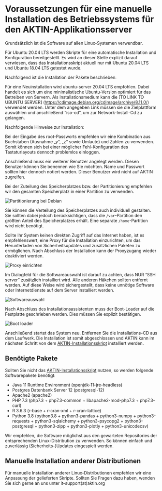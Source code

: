 Voraussetzungen für eine manuelle Installation des Betriebssystems für den AKTIN-Applikationsserver
================================================================

Grundsätzlich ist die Software auf allen Linux-Systemen verwendbar.

Für Ubuntu 20.04 LTS werden Skripte für eine automatische Installation und Konfiguration bereitgestellt. Es wird an dieser Stelle explizit darauf verwiesen, dass das Installationsskript aktuell nur mit Ubuntu 20.04 LTS und Ubuntu 18.04 LTS getestet wurde.

Nachfolgend ist die Installation der Pakete beschrieben:

<!--  MACRO{toc|section=0|fromDepth=1|toDepth=6} -->

Für eine Neuinstallation wird ubuntu-server 20.04 LTS empfohlen. Dabei handelt es sich um eine minimalistische Ubuntu-Version optimiert für das Betreiben von Servern. Als Installationsmedium kann die [TO LINK TO UBUNTU SERVER] (https://cdimage.debian.org/cdimage/archive/8.11.0/) verwendet werden. Unter dem angegeben Link müssen sie die Zielplattform auswählen und anschließend “iso-cd”, um zur Network-Install-Cd zu gelangen.

Nachfolgende Hinweise zur Installation:

Bei der Eingabe des root-Passworts empfehlen wir eine Kombination aus Buchstaben (Ausnahme „y“, „z“ sowie Umlaute) und Zahlen zu verwenden. Somit können sich bei einer möglicher Fehl-Konfiguration des Tastaturlayouts dennoch problemlos einloggen.

Anschließend muss ein weiterer Benutzer angelegt werden. Diesen Benutzer können Sie benennen wie Sie möchten. Name und Passwort sollten hier dennoch notiert werden. Dieser Benutzer wird nicht auf AKTIN zugreifen.

Bei der Zuteilung des Speicherplatzes bzw. der Partitionierung empfehlen wir den gesamten Speicherplatz in einer Partition zu verwenden.

![Partitionierung bei Debian][debian_disks]

Sie können die Verteilung des Speicherplatzes auch individuell gestalten. Sie sollten dabei jedoch berücksichtigen, dass die `/var`-Partition den größten Anteil des Speicherplatzes erhält. Eine separate `/home`-Partition wird nicht benötigt.

Sollte Ihr System keinen direkten Zugriff auf das Internet haben, ist es empfehlenswert, eine Proxy für die Installation einzurichten, um das Herunterladen von Sicherheitsupdates und zusätzlichen Paketen zu ermöglichen. Nach Abschluss der Installation kann der Proxyzugang wieder deaktiviert werden.

![Proxy einrichten][debian_proxy]

Im Dialogfeld für die Softwareauswahl ist darauf zu achten, dass NUR “SSH server” zusätzlich installiert wird. Alle anderen Häkchen sollten entfernt werden. Auf diese Weise wird sichergestellt, dass keine unnötige Software oder Internetdienste auf dem Server installiert werden.

![Softwareauswahl][debian_software]

Nach Abschluss des Installationsassistenten muss der Boot-Loader auf die Festplatte geschrieben werden. Dies müssen Sie explizit bestätigen.

![Boot loader][debian_bootloader]

Anschließend startet das System neu. Entfernen Sie die Installations-CD aus dem Laufwerk. Die Installation ist somit abgeschlossen und AKTIN kann im nächsten Schritt von dem [AKTIN-Installationsskript](install-script.html) installiert werden.

[debian_disks]: screens_deb/Screenshot_8.png "Gesamten Speicherplatz in einer Partition"
[debian_proxy]: screens_deb/Screenshot_14.png "Proxy für Internetzugriff einrichten"
[debian_software]: screens_deb/Screenshot_15.png "Bei Softwareauswahl nur SSH server auswählen"
[debian_bootloader]: screens_deb/Screenshot_16.png "Bootloader auf Festplatte schreiben"


Benötigte Pakete
---------------------

Sollten Sie nicht das [AKTIN-Installationsskript](install-script.html) nutzen, so werden folgende Softwarepakete benötigt:

* Java 11 Runtime Environment (openjdk-11-jre-headless)
* Postgres Datenbank Server 12 (postgresql-12)
* Apache2 (apache2)
* PHP 7.3 (php7.3 + php7.3-common + libapache2-mod-php7.3 + php7.3-curl)
* R 3.6.3 (r-base + r-cran-xml + r-cran-lattice)
* Python 3.8 (python3.8 + python3-pandas + python3-numpy + python3-requests + python3-sqlalchemy + python3-psycopg2 + python3-postgresql + python3-zipp + python3-plotly + python3-unicodecsv)

Wir empfehlen, die Software möglichst aus den gewarteten Repositories der entsprechenden Linux-Distribution zu verwenden. So können einfach und zuverlässig (Sicherheits-)Updates eingespielt werden.


Manuelle Installation anderer Distributionen
---------------------

Für manuelle Installation anderer Linux-Distributionen empfehlen wir eine Anpassung der gelieferten Skripte. Sollten Sie Fragen dazu haben, wenden Sie sich gerne an uns unter it-support(at)aktin.org
